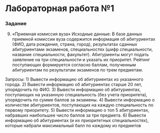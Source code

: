 # Лабораторная работа №1

### Задание
9. «Приемная комиссия вуза»
Исходные данные:
В базе данных приемной комиссии вуза содержится информация об 
абитуриентах (ФИО, дата рождения, страна, город), результатах сданных 
абитуриентами экзаменов, специальностях (шифр специальности, название 
специальности, факультет). Абитуриенты могут подать заявление на три 
специальности и указать их приоритет. Рейтинг поступающих формируется 
согласно баллам, полученным абитуриентам по результатам экзаменов по трем 
предметам.

Запросы:
	1) Вывести информацию об абитуриентах из указанного города.
	2) Вывести информацию об абитуриентах старше 20 лет, упорядочить по ФИО.
	3) Вывести информацию об абитуриентах, поступающих на указанную 
	специальность (без учета приоритета), упорядочить по сумме баллов за 
	экзамены.
	4) Вывести информацию о количестве абитуриентов, поступающих на каждую 
	специальность по первому приоритету.
	5) Вывести информацию о топ 5 абитуриентах, набравших наибольшее число 
	баллов за три предмета.
	6) Вывести информацию об абитуриентах (и их приоритетных 
	специальностях), которые набрали максимальный балл по каждому из 
	предметов